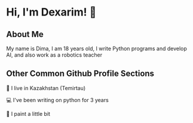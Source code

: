 # Hi, I'm Dexarim! 👋

## About Me
My name is Dima, I am 18 years old, I write Python programs and develop AI, and also work as a robotics teacher



## Other Common Github Profile Sections
📍 I live in Kazakhstan (Temirtau)

💻 I've been writing on python for 3 years

🎨 I paint a little bit

